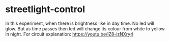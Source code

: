 # streetlight-control
In this experiment, when there is brightness like in day time. No led will glow. But as time passes then led will change its colour from white to yellow in  night. 
For circuit explanation: https://youtu.be/lZ8-izNXry4
